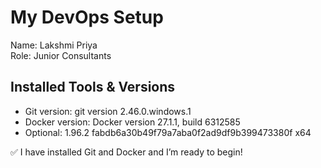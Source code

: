 # My DevOps Setup

Name: Lakshmi Priya  
Role: Junior Consultants

## Installed Tools & Versions
- Git version: git version 2.46.0.windows.1
- Docker version: Docker version 27.1.1, build 6312585
- Optional: 1.96.2
fabdb6a30b49f79a7aba0f2ad9df9b399473380f
x64

✅ I have installed Git and Docker and I’m ready to begin!
 